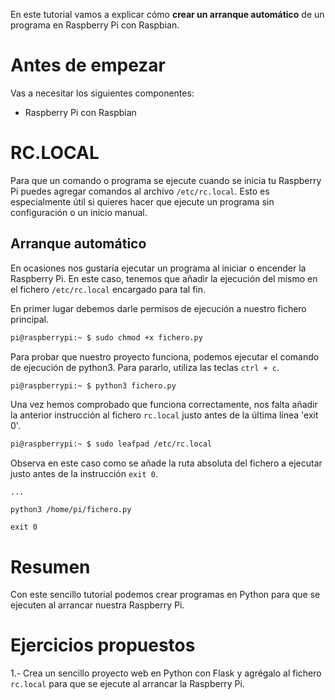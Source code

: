 En este tutorial vamos a explicar cómo **crear un arranque automático** de un programa en Raspberry Pi con Raspbian.

# Antes de empezar

Vas a necesitar los siguientes componentes:

- Raspberry Pi con Raspbian

# RC.LOCAL

Para que un comando o programa se ejecute cuando se inicia tu Raspberry Pi puedes agregar comandos al archivo `/etc/rc.local`. Esto es especialmente útil si quieres hacer que ejecute un programa sin configuración o un inicio manual.

## Arranque automático

En ocasiones nos gustaría ejecutar un programa al iniciar o encender la Raspberry Pi. En este caso, tenemos que añadir la ejecución del mismo en el fichero `/etc/rc.local` encargado para tal fin.

En primer lugar debemos darle permisos de ejecución a nuestro fichero principal.

```sh
pi@raspberrypi:~ $ sudo chmod +x fichero.py
```

Para probar que nuestro proyecto funciona, podemos ejecutar el comando de ejecución de python3. Para pararlo, utiliza las teclas `ctrl + c`.

```sh
pi@raspberrypi:~ $ python3 fichero.py
```

Una vez hemos comprobado que funciona correctamente, nos falta añadir la anterior instrucción al fichero `rc.local` justo antes de la última línea 'exit 0'.

```sh
pi@raspberrypi:~ $ sudo leafpad /etc/rc.local
```

Observa en este caso como se añade la ruta absoluta del fichero a ejecutar justo antes de la instrucción `exit 0`.

```
...

python3 /home/pi/fichero.py

exit 0
```

# Resumen

Con este sencillo tutorial podemos crear programas en Python para que se ejecuten al arrancar nuestra Raspberry Pi.

# Ejercicios propuestos

1.- Crea un sencillo proyecto web en Python con Flask y agrégalo al fichero `rc.local` para que se ejecute al arrancar la Raspberry Pi.
